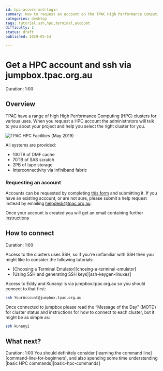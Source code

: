 ```yaml
---
id: hpc-access-and-login
summary: How to request an account on the TPAC High Performance Computing (HPC) clusters.  How to login through jumpbox.tpac.org.au
categories: desktop
tags: tutorial,ssh,hpc,terminal,account
difficulty: 1
status: draft
published: 2019-05-14

---
```


# Get a HPC account and ssh via jumpbox.tpac.org.au
Duration: 1:00

## Overview

TPAC have a range of high High Performance Computing (HPC) clusters for various uses.  When you request a HPC account the administrators will talk to you about your project and help you select the right cluster for you.

![TPAC HPC Facilities (May 2019)](/images/tpac-hpc-facilities.png)

All systems are provided:
* 100TB of DMF cache
* 70TB of SAS scratch
* 2PB of tape storage
* Interconnectivity via Infiniband fabric

### Requesting an account

Accounts can be requested by completing [this form][get-hpc-account] and submitting it.  If you have an existing account, or are not sure, please submit a help request instead by emailing helpdesk@tpac.org.au.

Once your account is created you will get an email containing further instructions

## How to connect
Duration: 1:00

Access to the clusters uses SSH, so if you're unfamiliar with SSH then you might like to consider the following tutorials:
* [Choosing a Terminal Emulator][chosing-a-terminal-emulator]
* [Using SSH and generating SSH keys][ssh-keygen-linuxes]

Access to Eddy and Kunanyi is via jumpbox.tpac.org.au so you should connect to that first:

```bash
ssh YourAccount@jumpbox.tpac.org.au
```

Once connected to jumpbox please read the “Message of the Day” (MOTD) for cluster status and instructions for how to connect to each cluster, but it might be as simple as:

```bash
ssh kunanyi
```

## What next?
Duration: 1:00
You should definitely consider [learning the command line][command-line-for-beginners], and also spending some time understanding [basic HPC commands][basic-hpc-commands]


<!-- LINKS -->
[get-hpc-account]: https://docs.google.com/forms/d/e/1FAIpQLSeiCUaSSvHHUxfPL1L-sFHqgKqLYeyIf4KBsMpd57QCRxzI9w/viewform?usp=sf_link
[commdocs]: https://help.ubuntu.com/community/SSH/OpenSSH/Keys
[msubuntu]: https://www.microsoft.com/en-us/store/p/ubuntu/9nblggh4msv6
[getstartedcli]: https://help.ubuntu.com/community/UsingTheTerminal
[github]: https://help.github.com/categories/authenticating-to-github/
[launchpad]: https://help.launchpad.net/YourAccount/CreatingAnSSHKeyPair
[azure]: https://docs.microsoft.com/en-us/azure/virtual-machines/linux/ssh-from-windows
[ubuntuonwin]: https://www.microsoft.com/en-us/store/p/ubuntu/9nblggh4msv6
[ubuntuonwintut]: https://tutorials.ubuntu.com/tutorial/tutorial-ubuntu-on-windows
[putty]: http://www.putty.org/
[mobaxterm]: https://mobaxterm.mobatek.net/download.html
[askubuntu]: https://askubuntu.com/
[forums]: https://ubuntuforums.org/
[ubuntuirc]: https://wiki.ubuntu.com/IRC/ChannelList
